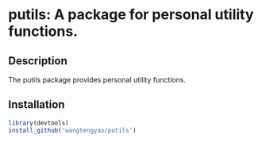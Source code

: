 # putils: A package for personal utility functions.
## Description
The putils package provides personal utility functions.

## Installation
```r
library(devtools)
install_github('wangtengyao/putils')
```
